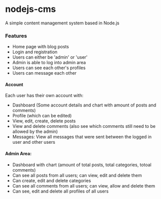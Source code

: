 # nodejs-cms

A simple content management system based in Node.js

### Features
- Home page with blog posts
- Login and registration
- Users can either be 'admin' or 'user'
- Admin is able to log into admin area
- Users can see each other's profiles
- Users can message each other

#### Account
Each user has their own account with:
- Dashboard (Some account details and chart with amount of posts and comments)
- Profile (which can be edited)
- View, edit, create, delete posts
- View and delete comments (also see which comments still need to be allowed by the admin)
- Messages: View all messages that were sent between the logged in user and other users


#### Admin Area:
- Dashboard with chart (amount of total posts, total categories, totoal comments)
- Can see all posts from all users; can view, edit and delete them
- Can create, edit and delete categories
- Can see all comments from all users; can view, allow and delete them
- Can see, edit and delete all profiles of all users
